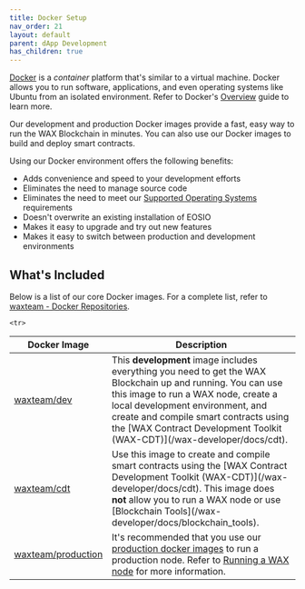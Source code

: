 ```yaml
---
title: Docker Setup
nav_order: 21
layout: default
parent: dApp Development
has_children: true
---
```


<a href="https://www.docker.com/" target="_blank">Docker</a> is a *container* platform that's similar to a virtual machine. Docker allows you to run software, applications, and even operating systems like Ubuntu from an isolated environment. Refer to Docker's <a href="https://www.docker.com/why-docker" target="_blank">Overview</a> guide to learn more.

Our development and production Docker images provide a fast, easy way to run the WAX Blockchain in minutes. You can also use our Docker images to build and deploy smart contracts.

Using our Docker environment offers the following benefits:

* Adds convenience and speed to your development efforts
* Eliminates the need to manage source code 
* Eliminates the need to meet our [Supported Operating Systems](/wax-developer/docs/tools/os) requirements
* Doesn't overwrite an existing installation of EOSIO
* Makes it easy to upgrade and try out new features
* Makes it easy to switch between production and development environments

<!--<strong>Note:</strong> While it isn't required to build the source code from our <a href="https://github.com/worldwide-asset-exchange" target="_blank">WAX Git Repository</a>, we still recommend that you . 
{: .label .label-yellow }-->

## What's Included

Below is a list of our core Docker images. For a complete list, refer to <a href="https://hub.docker.com/u/waxteam" target="_blank">waxteam - Docker Repositories</a>.

<table>
<thead>
<tr>
<th style="width:25%">Docker Image</th>
<th>Description</th>
</tr>
</thead>

<tbody>
<tr>
<td><a href="https://hub.docker.com/r/waxteam/dev" target="_blank">waxteam/dev</a></td>
<td>This <strong>development</strong> image includes everything you need to get the WAX Blockchain up and running. You can use this image to run a WAX node, create a local development environment, and create and compile smart contracts using the [WAX Contract Development Toolkit (WAX-CDT)](/wax-developer/docs/cdt).</td>
</tr>

<tr>
<td><a href="https://hub.docker.com/r/waxteam/cdt" target="_blank">waxteam/cdt</a></td>
<td>Use this image to create and compile smart contracts using the [WAX Contract Development Toolkit (WAX-CDT)](/wax-developer/docs/cdt). This image does <strong>not</strong> allow you to run a WAX node or use [Blockchain Tools](/wax-developer/docs/blockchain_tools).</td>
</tr>

    <tr>
<td><a href="https://hub.docker.com/r/waxteam/production" target="_blank">waxteam/production</a></td>
<td>It's recommended that you use our <a href="https://hub.docker.com/r/waxteam/production" target="_blank">production docker images</a> to run a production node. Refer to <a href="https://github.com/worldwide-asset-exchange/wax-blockchain/tree/develop/samples/mainnet" target="_blank">Running a WAX node</a> for more information.</td>
</tr>

</tbody>
</table>




